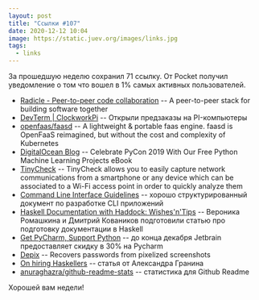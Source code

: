 ```yaml
---
layout: post
title: "Ссылки #107"
date: 2020-12-12 10:04
image: https://static.juev.org/images/links.jpg
tags:
  - links
---
```

За прошедшую неделю сохранил 71 ссылку. От Pocket получил уведомление о том что вошел в 1% самых активных пользователей.

* [Radicle - Peer-to-peer code collaboration](https://radicle.xyz/) -- A peer-to-peer stack for building software together
* [DevTerm | ClockworkPi](https://www.clockworkpi.com/devterm) -- Открыли предзаказы на PI-компьютеры
* [openfaas/faasd](https://github.com/openfaas/faasd) -- A lightweight & portable faas engine. faasd is OpenFaaS reimagined, but without the cost and complexity of Kubernetes
* [DigitalOcean Blog](https://www.digitalocean.com/blog/gear-up-for-pycon-2019-with-digitaloceans-free-python-machine-learning-projects-ebook/) -- Celebrate PyCon 2019 With Our Free Python Machine Learning Projects eBook
* [TinyCheck](https://github.com/KasperskyLab/TinyCheck) -- TinyCheck allows you to easily capture network communications from a smartphone or any device which can be associated to a Wi-Fi access point in order to quickly analyze them
* [Command Line Interface Guidelines](https://clig.dev/) -- хорошо структурированный документ по разработке CLI приложений
* [Haskell Documentation with Haddock: Wishes'n'Tips](https://kowainik.github.io/posts/haddock-tips) -- Вероника Ромашкина и Дмитрий Коваников подготовили статью про подготовку документации в Haskell
* [Get PyCharm, Support Python](https://www.jetbrains.com/lp/support-python) -- до конца декабря Jetbrain предоставляет скидку в 30% на Pycharm
* [Depix](https://github.com/beurtschipper/Depix) -- Recovers passwords from pixelized screenshots
* [On hiring Haskellers](https://gist.github.com/graninas/7daaccdc4de615be91d887d8ec0ecf0a) -- статья от Александра Гранина
* [anuraghazra/github-readme-stats](https://github.com/anuraghazra/github-readme-stats) -- статистика для Github Readme

Хорошей вам недели!